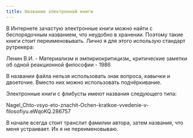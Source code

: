 ```yaml
---
title: Название электронной книги
---
```


В Интернете зачастую электронные книги можно найти с беспорядочным названием, что неудобно в хранении. Поэтому такие книги стоит переименовывать. Лично я для этого использую стандарт рутрекера:

Ленин В.И. - Материализм и эмпириокритицизм_ критические заметки об одной реакционной философии - 1986

В названии файла нельзя использовать знак вопроса, кавычки и двоеточие. Вместо них можно использовать подчёркивание.

Электронные книги с флибусты имеют названия следующего типа:

Nagel_Chto-vsyo-eto-znachit-Ochen-kratkoe-vvedenie-v-filosofiyu.eWqoKQ.286757

В начале всегда стоит транслит фамилии автора, затем названия, что меня устраивает. Их я не переименовываю.